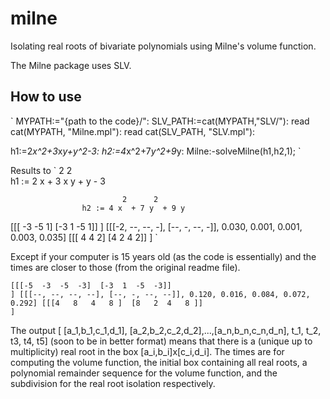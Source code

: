 # milne
Isolating real roots of bivariate polynomials using Milne's volume function.

The Milne package uses SLV. 

How to use
-----------
` 
MYPATH:="{path to the code}/":
SLV_PATH:=cat(MYPATH,"SLV/"):
read cat(MYPATH, "Milne.mpl"):
read cat(SLV_PATH, "SLV.mpl"):

h1:=2*x^2+3*x*y+y^2-3:
h2:=4*x^2+7*y^2+9*y:
Milne:-solveMilne(h1,h2,1);
`

Results to 
`
                           2            2    
                  h1 := 2 x  + 3 x y + y  - 3

                             2      2      
                    h2 := 4 x  + 7 y  + 9 y

[[[    -3  -5  1]  [-3  1  -5  1]]                                   ]
[[[-2, --, --, -], [--, -, --, -]], 0.030, 0.001, 0.001, 0.003, 0.035]
[[[    4   4   2]  [4   2  4   2]]                                   ]
`

Except if your computer is 15 years old (as the code is essentially) and the times are 
closer to those (from the original readme file).

`
  [[[-5  -3  -5  -3]  [-3  1  -5  -3]]                                   ]
  [[[--, --, --, --], [--, -, --, --]], 0.120, 0.016, 0.084, 0.072, 0.292]
  [[[4   8   4   8 ]  [8   2  4   8 ]]                                   ]
`

The output [ [a_1,b_1,c_1,d_1], [a_2,b_2,c_2,d_2],...,[a_n,b_n,c_n,d_n], t_1, t_2, t3, t4, t5] (soon to be in better format) 
means that there is a (unique up to multiplicity) real root in the box [a_i,b_i]x[c_i,d_i]. 
The times are for computing the volume function, the initial box containing all real roots, a polynomial remainder sequence for the volume function, and the 
subdivision for the real root isolation respectively. 



 
